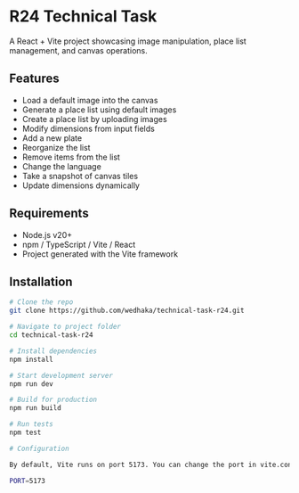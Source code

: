 # R24 Technical Task

A React + Vite project showcasing image manipulation, place list management, and canvas operations.

## Features
- Load a default image into the canvas  
- Generate a place list using default images  
- Create a place list by uploading images  
- Modify dimensions from input fields  
- Add a new plate  
- Reorganize the list  
- Remove items from the list  
- Change the language  
- Take a snapshot of canvas tiles  
- Update dimensions dynamically  

## Requirements
- Node.js v20+  
- npm / TypeScript / Vite / React  
- Project generated with the Vite framework  

## Installation
```bash
# Clone the repo
git clone https://github.com/wedhaka/technical-task-r24.git

# Navigate to project folder
cd technical-task-r24

# Install dependencies
npm install

# Start development server
npm run dev

# Build for production
npm run build

# Run tests
npm test

# Configuration

By default, Vite runs on port 5173. You can change the port in vite.config.ts or with an environment variable:

PORT=5173
